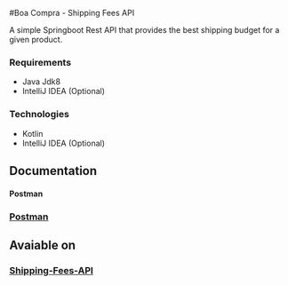 #Boa Compra - Shipping Fees API

A simple Springboot Rest API that provides the best shipping budget for a given product.


### Requirements
- Java Jdk8
- IntelliJ IDEA (Optional)

### Technologies
- Kotlin
- IntelliJ IDEA (Optional)


## Documentation
#### Postman
### [Postman](https://documenter.getpostman.com/view/12464160/T1LVA4pP)


## Avaiable on
### [Shipping-Fees-API](https://shipping-fees-api.herokuapp.com/server-status)




